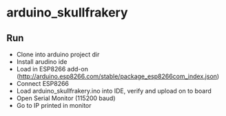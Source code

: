 # arduino_skullfrakery

## Run

* Clone into arduino project dir
* Install arudino ide
* Load in ESP8266 add-on (http://arduino.esp8266.com/stable/package_esp8266com_index.json)
* Connect ESP8266
* Load arduino_skullfrakery.ino into IDE, verify and upload on to board
* Open Serial Monitor (115200 baud)
* Go to IP printed in monitor
